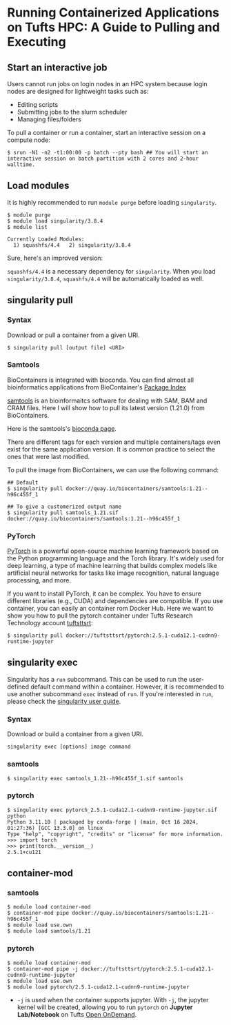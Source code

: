 # Running Containerized Applications on Tufts HPC: A Guide to Pulling and Executing

## Start an interactive job

Users cannot run jobs on login nodes in an HPC system because login nodes are designed for lightweight tasks such as:

- Editing scripts
- Submitting jobs to the slurm scheduler
- Managing files/folders

To pull a container or run a container, start an interactive session on a compute node:

```
$ srun -N1 -n2 -t1:00:00 -p batch --pty bash ## You will start an interactive session on batch partition with 2 cores and 2-hour walltime.
```

## Load modules

It is highly recommended to run `module purge` before loading `singularity`.

```
$ module purge
$ module load singularity/3.8.4
$ module list

Currently Loaded Modules:
  1) squashfs/4.4   2) singularity/3.8.4
```

Sure, here's an improved version:

`squashfs/4.4` is a necessary dependency for `singularity`. When you load `singularity/3.8.4`, `squashfs/4.4` will be automatically loaded as well.

## singularity pull

### Syntax

Download or pull a container from a given URI.

```
$ singularity pull [output file] <URI>
```

### Samtools

BioContainers is integrated with bioconda. You can find almost all bioinformatics applications from BioContainer's [Package Index](https://bioconda.github.io/conda-package_index.html)

[samtools](https://github.com/samtools/samtools) is an bioinformaitcs software for dealing with SAM, BAM and CRAM files. Here I will show how to pull its latest version (1.21.0) from BioContainers.

Here is the samtools's [bioconda page](https://bioconda.github.io/recipes/samtools/README.html#package-package%20'samtools').

There are different tags for each version and multiple containers/tags even exist for the same application version. It is common practice to select the ones that were last modified.

To pull the image from BioContainers, we can use the following command:

```
## Default
$ singularity pull docker://quay.io/biocontainers/samtools:1.21--h96c455f_1

## To give a customerized output name
$ singularity pull samtools_1.21.sif docker://quay.io/biocontainers/samtools:1.21--h96c455f_1
```

### PyTorch

[PyTorch](https://pytorch.org) is a powerful open-source machine learning framework based on the Python programming language and the Torch library. It's widely used for deep learning, a type of machine learning that builds complex models like artificial neural networks for tasks like image recognition, natural language processing, and more.

If you want to install PyTorch, it can be complex. You have to ensure different libraries (e.g., CUDA) and dependencies are compatible. If you use container, you can easily an container rom Docker Hub. Here we want to show you how to pull the pytorch container under Tufts Research Technology account [tuftsttsrt](https://hub.docker.com/r/tuftsttsrt/pytorch/tags):

```
$ singularity pull docker://tuftsttsrt/pytorch:2.5.1-cuda12.1-cudnn9-runtime-jupyter
```

## singularity exec

Singularity has a `run` subcommand. This can be used to run the user-defined default command within a container. However, it is recommended to use another subcommand `exec` instead of `run`. If you're interested in `run`, please check the [singularity user guide](https://docs.sylabs.io/guides/3.8/user-guide/cli/singularity_run.html#singularity-run).

### Syntax

Download or build a container from a given URI.

```
singularity exec [options] image command
```

### samtools

```
$ singularity exec samtools_1.21--h96c455f_1.sif samtools
```

### pytorch

```
$ singularity exec pytorch_2.5.1-cuda12.1-cudnn9-runtime-jupyter.sif python
Python 3.11.10 | packaged by conda-forge | (main, Oct 16 2024, 01:27:36) [GCC 13.3.0] on linux
Type "help", "copyright", "credits" or "license" for more information.
>>> import torch
>>> print(torch.__version__)
2.5.1+cu121
```

## container-mod

### samtools

```
$ module load container-mod
$ container-mod pipe docker://quay.io/biocontainers/samtools:1.21--h96c455f_1
$ module load use.own
$ module load samtools/1.21
```

### pytorch

```
$ module load container-mod
$ container-mod pipe -j docker://tuftsttsrt/pytorch:2.5.1-cuda12.1-cudnn9-runtime-jupyter
$ module load use.own
$ module load pytorch/2.5.1-cuda12.1-cudnn9-runtime-jupyter
```

- `-j` is used when the container supports jupyter. With `-j`, the jupyter kernel will be created, allowing you to run `pytorch` on **Jupyter Lab/Notebook** on Tufts [Open OnDemand](http://ondemand.pax.tufts.edu).

